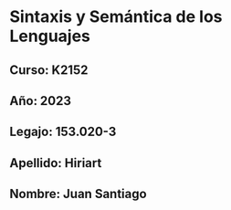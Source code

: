 # Sintaxis y Semántica de los Lenguajes

## Curso: K2152

## Año: 2023

## Legajo: 153.020-3

## Apellido: Hiriart

## Nombre: Juan Santiago
